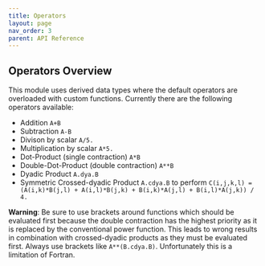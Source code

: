 ```yaml
---
title: Operators
layout: page
nav_order: 3
parent: API Reference
---
```


## Operators Overview

This module uses derived data types where the default operators are overloaded with custom functions. Currently there are the following operators available:

- Addition `A+B`
- Subtraction `A-B`
- Divison by scalar `A/5.`
- Multiplication by scalar `A*5.`
- Dot-Product (single contraction) `A*B`
- Double-Dot-Product (double contraction) `A**B`
- Dyadic Product `A.dya.B`
- Symmetric Crossed-dyadic Product `A.cdya.B` to perform `C(i,j,k,l) = (A(i,k)*B(j,l) + A(i,l)*B(j,k) + B(i,k)*A(j,l) + B(i,l)*A(j,k)) / 4.`

**Warning**: Be sure to use brackets around functions which should be evaluated first because the double contraction has the highest priority as it is replaced by the conventional power function. This leads to wrong results in combination with crossed-dyadic products as they must be evaluated first. Always use brackets like `A**(B.cdya.B)`. Unfortunately this is a limitation of Fortran.
